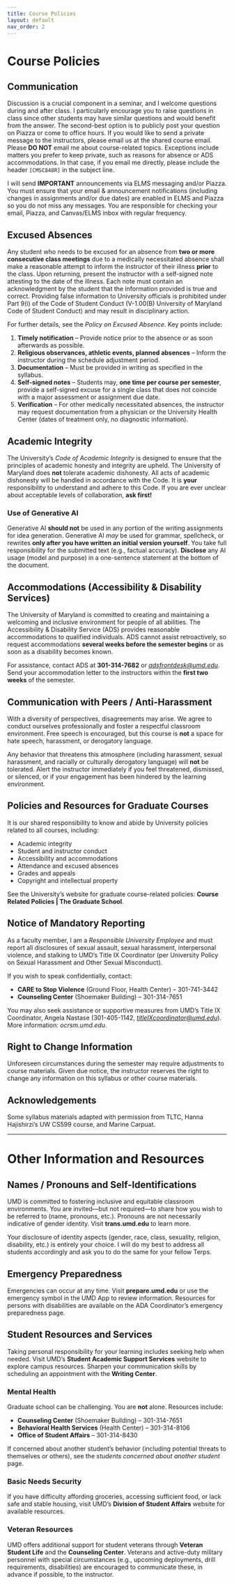 ```yaml
---
title: Course Policies
layout: default
nav_order: 2
---
```


# Course Policies

## Communication
Discussion is a crucial component in a seminar, and I welcome questions during and after class. I particularly encourage you to raise questions in class since other students may have similar questions and would benefit from the answer. The second-best option is to publicly post your question on Piazza or come to office hours. If you would like to send a private message to the instructors, please email us at the shared course email. Please **DO NOT** email me about course-related topics. Exceptions include matters you prefer to keep private, such as reasons for absence or ADS accommodations. In that case, if you email me directly, please include the header `[CMSC848R]` in the subject line.

I will send **IMPORTANT** announcements via ELMS messaging and/or Piazza. You must ensure that your email & announcement notifications (including changes in assignments and/or due dates) are enabled in ELMS and Piazza so you do not miss any messages. You are responsible for checking your email, Piazza, and Canvas/ELMS inbox with regular frequency.

## Excused Absences
Any student who needs to be excused for an absence from **two or more consecutive class meetings** due to a medically necessitated absence shall make a reasonable attempt to inform the instructor of their illness **prior** to the class. Upon returning, present the instructor with a self-signed note attesting to the date of the illness. Each note must contain an acknowledgment by the student that the information provided is true and correct. Providing false information to University officials is prohibited under Part 9(i) of the Code of Student Conduct (V-1.00(B) University of Maryland Code of Student Conduct) and may result in disciplinary action.

For further details, see the *Policy on Excused Absence*. Key points include:

1. **Timely notification** – Provide notice prior to the absence or as soon afterwards as possible.
2. **Religious observances, athletic events, planned absences** – Inform the instructor during the schedule adjustment period.
3. **Documentation** – Must be provided in writing as specified in the syllabus.
4. **Self-signed notes** – Students may, **one time per course per semester**, provide a self-signed excuse for a single class that does not coincide with a major assessment or assignment due date.
5. **Verification** – For other medically necessitated absences, the instructor may request documentation from a physician or the University Health Center (dates of treatment only, no diagnostic information).

## Academic Integrity
The University’s *Code of Academic Integrity* is designed to ensure that the principles of academic honesty and integrity are upheld. The University of Maryland does **not** tolerate academic dishonesty. All acts of academic dishonesty will be handled in accordance with the Code. It is **your** responsibility to understand and adhere to this Code. If you are ever unclear about acceptable levels of collaboration, **ask first!**

### Use of Generative AI
Generative AI **should not** be used in any portion of the writing assignments for idea generation. Generative AI *may* be used for grammar, spellcheck, or rewrites **only after you have written an initial version yourself**. You take full responsibility for the submitted text (e.g., factual accuracy). **Disclose** any AI usage (model and purpose) in a one-sentence statement at the bottom of the document.

## Accommodations (Accessibility & Disability Services)
The University of Maryland is committed to creating and maintaining a welcoming and inclusive environment for people of all abilities. The Accessibility & Disability Service (ADS) provides reasonable accommodations to qualified individuals. ADS cannot assist retroactively, so request accommodations **several weeks before the semester begins** or as soon as a disability becomes known.

For assistance, contact ADS at **301-314-7682** or *adsfrontdesk@umd.edu*. Send your accommodation letter to the instructors within the **first two weeks** of the semester.

## Communication with Peers / Anti-Harassment
With a diversity of perspectives, disagreements may arise. We agree to conduct ourselves professionally and foster a respectful classroom environment. Free speech is encouraged, but this course is **not** a space for hate speech, harassment, or derogatory language.

Any behavior that threatens this atmosphere (including harassment, sexual harassment, and racially or culturally derogatory language) will **not** be tolerated. Alert the instructor immediately if you feel threatened, dismissed, or silenced, or if your engagement has been hindered by the learning environment.

## Policies and Resources for Graduate Courses
It is our shared responsibility to know and abide by University policies related to all courses, including:

- Academic integrity
- Student and instructor conduct
- Accessibility and accommodations
- Attendance and excused absences
- Grades and appeals
- Copyright and intellectual property

See the University’s website for graduate course-related policies: **Course Related Policies | The Graduate School**.

## Notice of Mandatory Reporting
As a faculty member, I am a *Responsible University Employee* and must report all disclosures of sexual assault, sexual harassment, interpersonal violence, and stalking to UMD’s Title IX Coordinator (per University Policy on Sexual Harassment and Other Sexual Misconduct).

If you wish to speak confidentially, contact:

- **CARE to Stop Violence** (Ground Floor, Health Center) – 301-741-3442
- **Counseling Center** (Shoemaker Building) – 301-314-7651

You may also seek assistance or supportive measures from UMD’s Title IX Coordinator, Angela Nastase (301-405-1142, *titleIXcoordinator@umd.edu*). More information: *ocrsm.umd.edu*.

## Right to Change Information
Unforeseen circumstances during the semester may require adjustments to course materials. Given due notice, the instructor reserves the right to change any information on this syllabus or other course materials.

## Acknowledgements
Some syllabus materials adapted with permission from TLTC, Hanna Hajishirzi’s UW CS599 course, and Marine Carpuat.

---

# Other Information and Resources

## Names / Pronouns and Self-Identifications
UMD is committed to fostering inclusive and equitable classroom environments. You are invited—but not required—to share how you wish to be referred to (name, pronouns, etc.). Pronouns are not necessarily indicative of gender identity. Visit **trans.umd.edu** to learn more.

Your disclosure of identity aspects (gender, race, class, sexuality, religion, disability, etc.) is entirely your choice. I will do my best to address all students accordingly and ask you to do the same for your fellow Terps.

## Emergency Preparedness
Emergencies can occur at any time. Visit **prepare.umd.edu** or use the emergency symbol in the UMD App to review information. Resources for persons with disabilities are available on the ADA Coordinator’s emergency preparedness page.

## Student Resources and Services
Taking personal responsibility for your learning includes seeking help when needed. Visit UMD’s **Student Academic Support Services** website to explore campus resources. Sharpen your communication skills by scheduling an appointment with the **Writing Center**.

### Mental Health
Graduate school can be challenging. You are **not** alone. Resources include:

- **Counseling Center** (Shoemaker Building) – 301-314-7651
- **Behavioral Health Services** (Health Center) – 301-314-8106
- **Office of Student Affairs** – 301-314-8430

If concerned about another student’s behavior (including potential threats to themselves or others), see the *students concerned about another student* page.

### Basic Needs Security
If you have difficulty affording groceries, accessing sufficient food, or lack safe and stable housing, visit UMD’s **Division of Student Affairs** website for available resources.

### Veteran Resources
UMD offers additional support for student veterans through **Veteran Student Life** and the **Counseling Center**. Veterans and active-duty military personnel with special circumstances (e.g., upcoming deployments, drill requirements, disabilities) are encouraged to communicate these, in advance if possible, to the instructor.